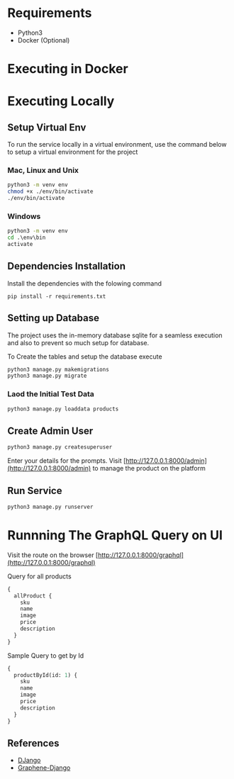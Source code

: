 

# Requirements

- Python3
- Docker (Optional)

# Executing in Docker

# Executing Locally

## Setup Virtual Env

To run the service locally in a virtual environment, use the command below to setup 
a virtual environment for the project

### Mac, Linux and Unix

```bash
python3 -m venv env
chmod +x ./env/bin/activate
./env/bin/activate
```

### Windows

```cmd
python3 -m venv env
cd .\env\bin
activate
```

## Dependencies Installation

Install the dependencies with the folowing command

```
pip install -r requirements.txt
```

## Setting up Database

The project uses the in-memory database sqlite for a seamless execution and also to prevent 
so much setup for database.

To Create the tables and setup the database execute

```bash
python3 manage.py makemigrations  
python3 manage.py migrate
```

### Laod the Initial Test Data

```bash
python3 manage.py loaddata products
```

## Create Admin User

```bash
python3 manage.py createsuperuser
```

Enter your details for the prompts.
Visit [http://127.0.0.1:8000/admin](http://127.0.0.1:8000/admin) to manage the product on the platform

## Run Service

```bash
python3 manage.py runserver
```

# Runnning The GraphQL Query on UI

Visit the route on the browser [http://127.0.0.1:8000/graphql](http://127.0.0.1:8000/graphql)

Query for all products

```graphql
{
  allProduct {
    sku
    name
    image
    price
    description
  }
}

```

Sample Query to get by Id

```graphql
{
  productById(id: 1) {
    sku
    name
    image
    price
    description
  }
}

```

## References

- [DJango](#https://www.djangoproject.com/)
- [Graphene-Django](#https://docs.graphene-python.org/projects/django/en/latest/)



